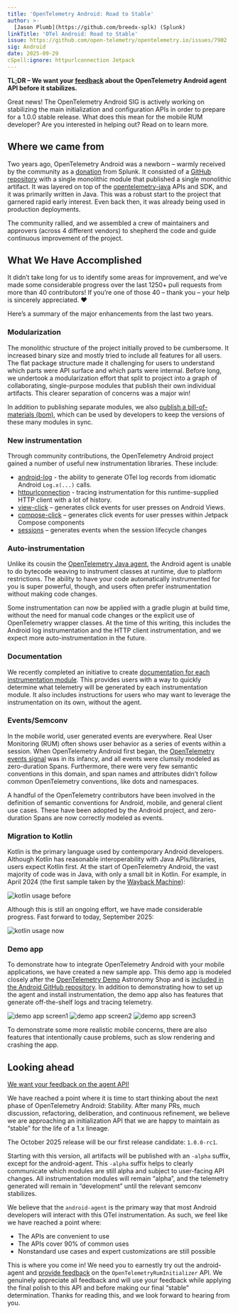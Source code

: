 ```yaml
---
title: 'OpenTelemetry Android: Road to Stable'
author: >-
  [Jason Plumb](https://github.com/breedx-splk) (Splunk)
linkTitle: 'OTel Android: Road to Stable'
issue: https://github.com/open-telemetry/opentelemetry.io/issues/7902
sig: Android
date: 2025-09-29
cSpell:ignore: httpurlconnection Jetpack
---
```


**TL;DR – We want your
[feedback](https://github.com/open-telemetry/opentelemetry-android/issues/1257)
about the OpenTelemetry Android agent API before it stabilizes.**

Great news! The OpenTelemetry Android SIG is actively working on stabilizing the
main initialization and configuration APIs in order to prepare for a 1.0.0
stable release. What does this mean for the mobile RUM developer? Are you
interested in helping out? Read on to learn more.

## Where we came from

Two years ago, OpenTelemetry Android was a newborn – warmly received by the
community as a
[donation](https://github.com/open-telemetry/community/issues/1400) from Splunk.
It consisted of a
[GitHub repository](https://github.com/open-telemetry/opentelemetry-android)
with a single monolithic module that published a single monolithic artifact. It
was layered on top of the
[opentelemetry-java](https://github.com/open-telemetry/opentelemetry-java) APIs
and SDK, and it was primarily written in Java. This was a robust start to the
project that garnered rapid early interest. Even back then, it was already being
used in production deployments.

The community rallied, and we assembled a crew of maintainers and approvers
(across 4 different vendors) to shepherd the code and guide continuous
improvement of the project.

## What We Have Accomplished

It didn’t take long for us to identify some areas for improvement, and we’ve
made some considerable progress over the last 1250+ pull requests from more than
40 contributors! If you’re one of those 40 – thank you – your help is sincerely
appreciated. ❤️

Here’s a summary of the major enhancements from the last two years.

### Modularization

The monolithic structure of the project initially proved to be cumbersome. It
increased binary size and mostly tried to include all features for all users.
The flat package structure made it challenging for users to understand which
parts were API surface and which parts were internal. Before long, we undertook
a modularization effort that split to project into a graph of collaborating,
single-purpose modules that publish their own individual artifacts. This clearer
separation of concerns was a major win!

In addition to publishing separate modules, we also
[publish a bill-of-materials (bom)](https://central.sonatype.com/artifact/io.opentelemetry.android/opentelemetry-android-bom),
which can be used by developers to keep the versions of these many modules in
sync.

### New instrumentation

Through community contributions, the OpenTelemetry Android project gained a
number of useful new instrumentation libraries. These include:

- [android-log](https://github.com/open-telemetry/opentelemetry-android/tree/main/instrumentation/android-log) -
  the ability to generate OTel log records from idiomatic Android `Log.x(...)`
  calls.
- [httpurlconnection](https://github.com/open-telemetry/opentelemetry-android/tree/main/instrumentation/httpurlconnection) -
  tracing instrumentation for this runtime-supplied HTTP client with a lot of
  history.
- [view-click](https://github.com/open-telemetry/opentelemetry-android/tree/main/instrumentation/view-click)
  – generates click events for user presses on Android Views.
- [compose-click](https://github.com/open-telemetry/opentelemetry-android/tree/main/instrumentation/compose/click)
  – generates click events for user presses within Jetpack Compose components
- [sessions](https://github.com/open-telemetry/opentelemetry-android/tree/main/instrumentation/sessions)
  – generates events when the session lifecycle changes

### Auto-instrumentation

Unlike its cousin the
[OpenTelemetry Java agent](https://github.com/open-telemetry/opentelemetry-java-instrumentation),
the Android agent is unable to do bytecode weaving to instrument classes at
runtime, due to platform restrictions. The ability to have your code
automatically instrumented for you is super powerful, though, and users often
prefer instrumentation without making code changes.

Some instrumentation can now be applied with a gradle plugin at build time,
without the need for manual code changes or the explicit use of OpenTelemetry
wrapper classes. At the time of this writing, this includes the Android log
instrumentation and the HTTP client instrumentation, and we expect more
auto-instrumentation in the future.

### Documentation

We recently completed an initiative to create
[documentation for each instrumentation module](https://github.com/open-telemetry/opentelemetry-android/issues/742).
This provides users with a way to quickly determine what telemetry will be
generated by each instrumentation module. It also includes instructions for
users who may want to leverage the instrumentation on its own, without the
agent.

### Events/Semconv

In the mobile world, user generated events are everywhere. Real User Monitoring
(RUM) often shows user behavior as a series of events within a session. When
OpenTelemetry Android first began, the
[OpenTelemetry events signal](/docs/specs/semconv/general/events/) was in its
infancy, and all events were clumsily modeled as zero-duration Spans.
Furthermore, there were very few semantic conventions in this domain, and span
names and attributes didn’t follow common OpenTelemetry conventions, like dots
and namespaces.

A handful of the OpenTelemetry contributors have been involved in the definition
of semantic conventions for Android, mobile, and general client use cases. These
have been adopted by the Android project, and zero-duration Spans are now
correctly modeled as events.

### Migration to Kotlin

Kotlin is the primary language used by contemporary Android developers. Although
Kotlin has reasonable interoperability with Java APIs/libraries, users expect
Kotlin first. At the start of OpenTelemetry Android, the vast majority of code
was in Java, with only a small bit in Kotlin. For example, in April 2024 (the
first sample taken by the
[Wayback Machine](https://web.archive.org/web/20250000000000*/https://github.com/open-telemetry/opentelemetry-android)):

![kotlin usage before](kotlin1.png)

Although this is still an ongoing effort, we have made considerable progress.
Fast forward to today, September 2025:

![kotlin usage now](kotlin2.png)

### Demo app

To demonstrate how to integrate OpenTelemetry Android with your mobile
applications, we have created a new sample app. This demo app is modeled closely
after the
[OpenTelemetry Demo](https://github.com/open-telemetry/opentelemetry-demo)
Astronomy Shop and is
[included in the Android GitHub repository](https://github.com/open-telemetry/opentelemetry-android/tree/main/demo-app).
In addition to demonstrating how to set up the agent and install
instrumentation, the demo app also has features that generate off-the-shelf logs
and tracing telemetry.

![demo app screen1](demo-app1.png) ![demo app screen2](demo-app2.png)
![demo app screen3](demo-app3.png)

To demonstrate some more realistic mobile concerns, there are also features that
intentionally cause problems, such as slow rendering and crashing the app.

## Looking ahead

[We want your feedback on the agent API!](https://github.com/open-telemetry/opentelemetry-android/issues/1257)

We have reached a point where it is time to start thinking about the next phase
of OpenTelemetry Android: Stability. After many PRs, much discussion,
refactoring, deliberation, and continuous refinement, we believe we are
approaching an initialization API that we are happy to maintain as “stable” for the
life of a 1.x lineage.

The October 2025 release will be our first release candidate: `1.0.0-rc1`.

Starting with this version, all artifacts will be published with an `-alpha`
suffix, except for the android-agent. This `-alpha` suffix helps to clearly
communicate which modules are still alpha and subject to user-facing API
changes. All instrumentation modules will remain “alpha”, and the telemetry
generated will remain in “development” until the relevant semconv stabilizes.

We believe that the `android-agent` is the primary way that most Android
developers will interact with this OTel instrumentation. As such, we feel like
we have reached a point where:

- The APIs are convenient to use
- The APIs cover 90% of common uses
- Nonstandard use cases and expert customizations are still possible

This is where you come in! We need you to earnestly try out the android-agent
and
[provide feedback](https://github.com/open-telemetry/opentelemetry-android/issues/1257)
on the `OpenTelemetryRumInitializer` API. We genuinely appreciate all feedback
and will use your feedback while applying the final polish to this API and
before making our final “stable” determination. Thanks for reading this, and we
look forward to hearing from you.
